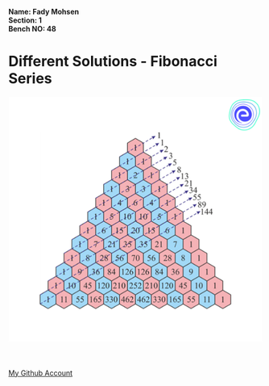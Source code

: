 **Name: Fady Mohsen** <br/>
**Section: 1** <br/>
**Bench NO: 48** <br/>


# Different Solutions - Fibonacci Series

![Fibonacci Series](Fibonacci-series.png) <br/> <br/> <br/> <br/>
[My Github Account](https://github.com/fadymohsen/fibnacci-series)
